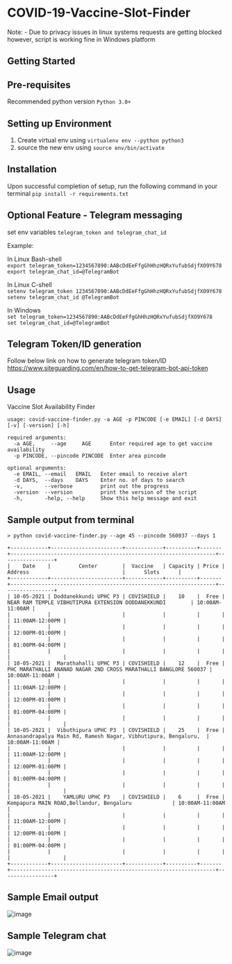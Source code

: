 # COVID-19-Vaccine-Slot-Finder

Note: - Due to privacy issues in linux systems requests are getting blocked <br>
however, script is working fine in Windows platform

## Getting Started

## Pre-requisites

Recommended python version `Python 3.0+`

## Setting up Environment

1. Create virtual env using `virtualenv env --python python3`
2. source the new env using `source env/bin/activate`


## Installation

Upon successful completion of setup, run the following command in your terminal  `pip install -r requirements.txt`


## Optional Feature - Telegram messaging
set env variables `telegram_token and telegram_chat_id`

Example:<br/>

In Linux Bash-shell <br/>
`export telegram_token=1234567890:AABcDdEeFfgGhHhzHQRxYufubSdjfXO9Y678`
<br/>
 `export telegram_chat_id=@TelegramBot`
 
In Linux C-shell <br/>
`setenv telegram_token 1234567890:AABcDdEeFfgGhHhzHQRxYufubSdjfXO9Y678`
<br/>
`setenv telegram_chat_id @TelegramBot`

In Windows <br/>
`set telegram_token=1234567890:AABcDdEeFfgGhHhzHQRxYufubSdjfXO9Y678`
<br/>
`set telegram_chat_id=@TelegramBot`


## Telegram Token/ID generation <br/>
Follow below link on how to generate telegram token/ID <br/>
https://www.siteguarding.com/en/how-to-get-telegram-bot-api-token

## Usage
Vaccine Slot Availability Finder

`usage: covid-vaccine-finder.py -a AGE -p PINCODE [-e EMAIL] [-d DAYS] [-v] [-version] [-h]`
```
required arguments:
  -a AGE,     --age     AGE      Enter required age to get vaccine availability
  -p PINCODE, --pincode PINCODE  Enter area pincode

optional arguments:
  -e EMAIL, --email   EMAIL   Enter email to receive alert
  -d DAYS,  --days    DAYS    Enter no. of days to search
  -v,       --verbose         print out the progress
  -version  --version         print the version of the script
  -h,       -help, --help     Show this help message and exit
```

## Sample output from terminal

```
> python covid-vaccine-finder.py --age 45 --pincode 560037 --days 1

+------------+-----------------------+------------+----------+-------+------------------------------------------------------------------+-----------------+
|    Date    |         Center        |  Vaccine   | Capacity | Price |                             Address                              |      Slots      |
+------------+-----------------------+------------+----------+-------+------------------------------------------------------------------+-----------------+
| 10-05-2021 | Doddanekkundi UPHC P3 | COVISHIELD |    10    |  Free |       NEAR RAM TEMPLE VIBHUTIPURA EXTENSION DODDANEKKUNDI        | 10:00AM-11:00AM |
|            |                       |            |          |       |                                                                  | 11:00AM-12:00PM |
|            |                       |            |          |       |                                                                  | 12:00PM-01:00PM |
|            |                       |            |          |       |                                                                  | 01:00PM-04:00PM |
|            |                       |            |          |       |                                                                  |                 |
| 10-05-2021 |  Marathahalli UPHC P3 | COVISHIELD |    12    |  Free | PHC MARATHALLI ANANAD NAGAR 2ND CROSS MARATHALLI BANGLORE 560037 | 10:00AM-11:00AM |
|            |                       |            |          |       |                                                                  | 11:00AM-12:00PM |
|            |                       |            |          |       |                                                                  | 12:00PM-01:00PM |
|            |                       |            |          |       |                                                                  | 01:00PM-04:00PM |
|            |                       |            |          |       |                                                                  |                 |
| 10-05-2021 |  Vibuthipura UPHC P3  | COVISHIELD |    25    |  Free |  Annasandrapalya Main Rd, Ramesh Nagar, Vibhutipura, Bengaluru,  | 10:00AM-11:00AM |
|            |                       |            |          |       |                                                                  | 11:00AM-12:00PM |
|            |                       |            |          |       |                                                                  | 12:00PM-01:00PM |
|            |                       |            |          |       |                                                                  | 01:00PM-04:00PM |
|            |                       |            |          |       |                                                                  |                 |
| 10-05-2021 |    YAMLURU UPHC P3    | COVISHIELD |    6     |  Free |             Kempapura MAIN ROAD,Bellandur, Bengaluru             | 10:00AM-11:00AM |
|            |                       |            |          |       |                                                                  | 11:00AM-12:00PM |
|            |                       |            |          |       |                                                                  | 12:00PM-01:00PM |
|            |                       |            |          |       |                                                                  | 01:00PM-04:00PM |
|            |                       |            |          |       |                                                                  |                 |
+------------+-----------------------+------------+----------+-------+------------------------------------------------------------------+-----------------+
```


## Sample Email output

![image](https://user-images.githubusercontent.com/25954119/118352449-1ef85f80-b57f-11eb-9926-4fcd5ac34004.png)


## Sample Telegram chat

![image](https://user-images.githubusercontent.com/25954119/118352467-3e8f8800-b57f-11eb-9e47-fbc21b1c1858.png)

 
